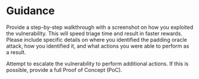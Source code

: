 # Guidance

Provide a step-by-step walkthrough with a screenshot on how you exploited the vulnerability. This will speed triage time and result in faster rewards. Please include specific details on where you identified the padding oracle attack, how you identified it, and what actions you were able to perform as a result.

Attempt to escalate the vulnerability to perform additional actions. If this is possible, provide a full Proof of Concept (PoC).
